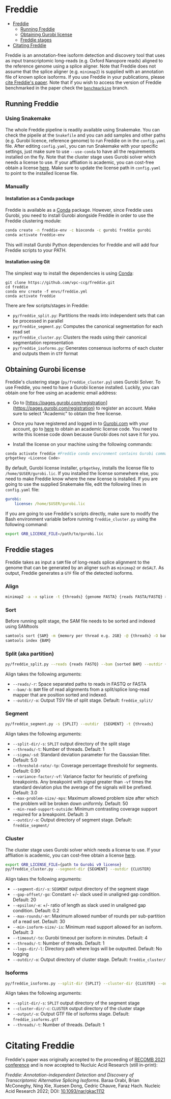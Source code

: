 # Freddie
- [Freddie](#freddie)
	- [Running Freddie](#running-freddie)
	- [Obtaining Gurobi license](#obtaining-gurobi-license)
	- [Freddie stages](#freddie-stages)
- [Citating Freddie](#citating-freddie)

Freddie is an annotation-free isoform detection and discovery tool that uses as input transcriptomic long-reads (e.g. Oxford Nanopore reads) aligned to the reference genome using a splice aligner.
Note that Freddie does not assume that the splice aligner (e.g. `minimap2`) is supplied with an annotation file of known splice isoforms.
If you use Freddie in your publications, please [cite Freddie's paper](#citating-freddie).
Note that if you wish to access the version of Freddie benchmarked in the paper check the [`benchmarking`](https://github.com/vpc-ccg/freddie/tree/benchmarking) branch.


## Running Freddie
### Using Snakemake

The whole Freddie pipeline is readily available using Snakemake.
You can check the pipeile at the `Snakefile` and you can add samples and other paths (e.g. Gurobi licence, reference genome) to run Freddie on in the `config.yaml` file.
After editing `config.yaml`, you can run Snakemake with your specific settings, just make sure to use `--use-conda` to have all the requirements installed on the fly.
Note that the cluster stage uses Gurobi solver which needs a license to use.
If your affliation is academic, you can cost-free obtain a license [here](https://www.gurobi.com/downloads/end-user-license-agreement-academic/).
Make sure to update the license path in `config.yaml` to point to the installed license file.


### Manually

#### Installation as a Conda package
Freddie is available as a [Conda](https://docs.conda.io/projects/conda/en/latest/user-guide/install/) package.
However, since Freddie uses Gurobi, you need to install Gurobi alongside Freddie in order to use the Freddie clustering module:

```bash
conda create -n freddie-env -c bioconda -c gurobi freddie gurobi
conda activate freddie-env
```

This will install Gurobi Python dependencies for Freddie and will add four Freddie scripts to your PATH.


#### Installation using Git


The simplest way to install the dependencies is using [Conda](https://docs.conda.io/projects/conda/en/latest/user-guide/install/):

```
git clone https://github.com/vpc-ccg/freddie.git
cd freddie
conda env create -f envs/freddie.yml
conda activate freddie
```

There are few scripts/stages in Freddie:

- `py/freddie_split.py`: Partitions the reads into independent sets that can be processed in parallel
- `py/freddie_segment.py`: Computes the canonical segmentation for each read set
- `py/freddie_cluster.py`: Clusters the reads using their canonical segmentation representation
- `py/freddie_isoforms.py`: Generates consensus isoforms of each cluster and outputs them in `GTF` format

## Obtaining Gurobi license
Freddie's clustering stage (`py/freddie_cluster.py`) uses Gurobi Solver.
To use Freddie, you need to have a Gurobi license installed.
Luckily, you can obtain one for free using an academic email address:

- Go to [https://pages.gurobi.com/registration](https://pages.gurobi.com/registration) to register an account.
Make sure to select "Academic" to obtain the free license.

- Once you have registered and logged in to [Gurobi.com](https://www.gurobi.com/) with your account, go to [here](https://www.gurobi.com/downloads/end-user-license-agreement-academic/) to obtain an academic license code.
You need to write this license code down because Gurobi does not save it for you. 

- Install the license on your machine using the following commands:

```bash
conda activate freddie #Freddie conda environment contains Gurobi command line programs
grbgetkey <License Code>
```

By default, Gurobi license installer, `grbgetkey`, installs the license file to `/home/$USER/gurobi.lic`.
If you installed the license somewhere else, you need to make Freddie know where the new license is installed.
If you are going to use the supplied Snakemake file, edit the following lines in `config.yaml` file:
```yaml
gurobi:
    license: /home/$USER/gurobi.lic
```

If you are going to use Freddie's scripts directly, make sure to modify the Bash environment variable before running `freddie_cluster.py` using the following command:
```bash
export GRB_LICENSE_FILE=/path/to/gurobi.lic
```

## Freddie stages
Freddie takes as input a `SAM` file of long-reads splice alignment to the genome that can be generated by an aligner such as `minimap2` or `deSALT`.
As output, Freddie generates a `GTF` file of the detected isoforms.

### Align

```bash
minimap2 -a -x splice -t {threads} {genome FASTA} {reads FASTA/FASTQ} > {SAM}
```


### Sort
Before running split stage, the SAM file needs to be sorted and indexed using SAMtools

```bash
samtools sort {SAM} -m {memory per thread e.g. 2GB} -@ {threads} -O bam > {BAM}
samtools index {BAM}
```

### Split (aka partition)

```bash
py/freddie_split.py --reads {reads FASTQ} --bam {sorted BAM} --outdir {SPLIT} -t {threads}
```

Align takes the following arguments:

- `--reads/-r`: Space separated paths to reads in FASTQ or FASTA
- `--bam/-b`: `BAM` file of read alignments from a split/splice long-read mapper that are position sorted and indexed.
- `--outdir/-o`: Output TSV file of split stage. Default: `freddie_split/`

### Segment

```bash
py/freddie_segment.py -s {SPLIT} --outdir  {SEGMENT} -t {threads}
```

Align takes the following arguments:

- `--split-dir/-s`: `SPLIT` output directory of the split stage
- `--threads/-t`: Number of threads. Default: 1
- `--sigma/-sd`: Standard deviation parameter for the Gaussian filter. Default: 5.0
- `--threshold-rate/-tp`: Coverage percentage threshold for segments. Default: 0.90
- `--variance-factor/-vf`: Variance factor for heuristic of prefixing breakpoints. Any breakpoint with signal greater than `-vf` times the standard deviation plus the average of the signals will be prefixed. Default: 3.0
- `--max-problem-size/-mps`: Maximum allowed problem size after which the problem will be broken down uniformly. Default: 50
- `--min-read-support-outside`: Minimum contrasting coverage support required for a breakpoint. Default: 3
- `--outdir/-o`: Output directory of segment stage. Default: `freddie_segment/`

### Cluster
The cluster stage uses Gurobi solver which needs a license to use.
If your affliation is academic, you can cost-free obtain a license [here](https://www.gurobi.com/downloads/end-user-license-agreement-academic/).


```bash
export GRB_LICENSE_FILE={path to Gurobi v9 license}
py/freddie_cluster.py --segment-dir {SEGMENT} --outdir {CLUSTER}
```

Align takes the following arguments:

- `--segment-dir/-s`: `SEGMENT` output directory of the segment stage
- `--gap-offset/-go`: Constant +/- slack used in unaligned gap condition. Default: 20
- `--epsilon/-e`: +/- ratio of length as slack used in unaligned gap condition. Default: 0.2
- `--max-rounds/-mr`: Maximum allowed number of rounds per sub-partition of a read set. Default: 30
- `--min-isoform-size/-is`: Minimum read support allowed for an isoform. Default: 3
- `--timeout/-to`: Gurobi timeout per isoform in minutes. Default: 4
- `--threads/-t`: Number of threads. Default: 1
- `--logs-dir/-l`: Directory path where logs will be outputted. Default: No logging
- `--outdir/-o`: Output directory of cluster stage. Default: `freddie_cluster/`

### Isoforms

```bash
py/freddie_isoforms.py --split-dir {SPLIT} --cluster-dir {CLUSTER} --output {ISOFORMS.GTF} -t {threads}
```

Align takes the following arguments:

- `--split-dir/-s`: `SPLIT` output directory of the segment stage
- `--cluster-dir/-c`: `CLUSTER` output directory of the cluster stage
- `--output/-o`: Output GTF file of isoforms stage. Default: `freddie_isoforms.gtf`
- `--threads/-t`: Number of threads. Default: 1

# Citating Freddie

Freddie's paper was originally accepted to the proceeding of [RECOMB 2021 conference](http://web.archive.org/web/20220129112349/https://www.recomb2021.org/program) and is now accepted to Nucluic Acid Research (still in-print):

*Freddie: Annotation-independent Detection and Discovery of Transcriptomic Alternative Splicing Isoforms*.
Baraa Orabi, Brian McConeghy, Ning Xie, Xuesen Dong, Cedric Chauve, Faraz Hach.
Nucleic Acid Research 2022; DOI: [10.1093/nar/gkac1112](https://doi.org/10.1093/nar/gkac1112)

